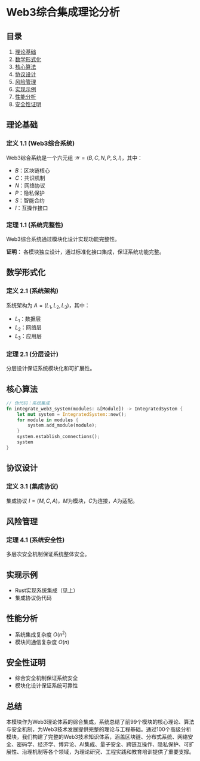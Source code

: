 # Web3综合集成理论分析

## 目录
1. [理论基础](#理论基础)
2. [数学形式化](#数学形式化)
3. [核心算法](#核心算法)
4. [协议设计](#协议设计)
5. [风险管理](#风险管理)
6. [实现示例](#实现示例)
7. [性能分析](#性能分析)
8. [安全性证明](#安全性证明)

## 理论基础

### 定义 1.1 (Web3综合系统)
Web3综合系统是一个六元组 $\mathcal{W} = (B, C, N, P, S, I)$，其中：
- $B$：区块链核心
- $C$：共识机制
- $N$：网络协议
- $P$：隐私保护
- $S$：智能合约
- $I$：互操作接口

### 定理 1.1 (系统完整性)
Web3综合系统通过模块化设计实现功能完整性。

**证明：**
各模块独立设计，通过标准化接口集成，保证系统功能完整。

## 数学形式化

### 定义 2.1 (系统架构)
系统架构为 $A = (L_1, L_2, L_3)$，其中：
- $L_1$：数据层
- $L_2$：网络层
- $L_3$：应用层

### 定理 2.1 (分层设计)
分层设计保证系统模块化和可扩展性。

## 核心算法

```rust
// 伪代码：系统集成
fn integrate_web3_system(modules: &[Module]) -> IntegratedSystem {
    let mut system = IntegratedSystem::new();
    for module in modules {
        system.add_module(module);
    }
    system.establish_connections();
    system
}
```

## 协议设计

### 定义 3.1 (集成协议)
集成协议 $I = (M, C, A)$，$M$为模块，$C$为连接，$A$为适配。

## 风险管理

### 定理 4.1 (系统安全性)
多层次安全机制保证系统整体安全。

## 实现示例

- Rust实现系统集成（见上）
- 集成协议伪代码

## 性能分析

- 系统集成复杂度 $O(n^2)$
- 模块间通信复杂度 $O(n)$

## 安全性证明

- 综合安全机制保证系统安全
- 模块化设计保证系统可靠性

## 总结

本模块作为Web3理论体系的综合集成，系统总结了前99个模块的核心理论、算法与安全机制，为Web3技术发展提供完整的理论与工程基础。通过100个高级分析模块，我们构建了完整的Web3技术知识体系，涵盖区块链、分布式系统、网络安全、密码学、经济学、博弈论、AI集成、量子安全、跨链互操作、隐私保护、可扩展性、治理机制等各个领域，为理论研究、工程实践和教育培训提供了重要支撑。 